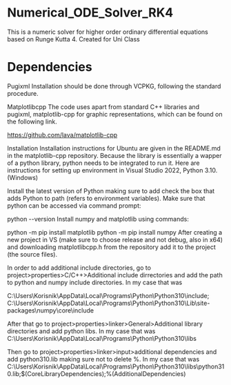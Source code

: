 # Numerical_ODE_Solver_RK4

This is a numeric solver for higher order ordinary differential equations based on Runge Kutta 4. Created for Uni Class

# Dependencies

Pugixml
Installation should be done through VCPKG, following the standard procedure.

Matplotlibcpp
The code uses apart from standard C++ libraries and pugixml, matplotlib-cpp for graphic representations, which can be found on the following link.

https://github.com/lava/matplotlib-cpp

Installation
Installation instructions for Ubuntu are given in the README.md in the matplotlib-cpp repository. Because the library is essentially a wapper of a python library, python needs to be integrated to run it. Here are instructions for setting up environment in Visual Studio 2022, Python 3.10. (Windows)

Install the latest version of Python making sure to add check the box that adds Python to path (refers to environment variables). Make sure that python can be accessed via command prompt:

python --version
Install numpy and matplotlib using commands:

python -m pip install matplotlib
python -m pip install numpy
After creating a new project in VS (make sure to choose release and not debug, also in x64) and downloading matplotlibcpp.h from the repository add it to the project (the source files).

In order to add additional include directories, go to project>properties>C/C++>Additional include dirrectories and add the path to python and numpy include directories. In my case that was

C:\Users\Korisnik\AppData\Local\Programs\Python\Python310\include; C:\Users\Korisnik\AppData\Local\Programs\Python\Python310\Lib\site-packages\numpy\core\include

After that go to project>properties>linker>General>Additional library directories and add python libs. In my case that was
C:\Users\Korisnik\AppData\Local\Programs\Python\Python310\libs

Then go to project>properties>linker>input>additional dependencies and add python310.lib making sure not to delete %. In my case that was
C:\Users\Korisnik\AppData\Local\Programs\Python\Python310\libs\python310.lib;$(CoreLibraryDependencies);%(AdditionalDependencies)
